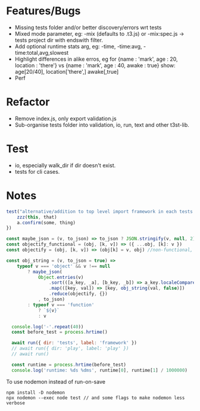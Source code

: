 # Features/Bugs

- Missing tests folder and/or better discovery/errors wrt tests
- Mixed mode parameter, eg: -mix (defaults to .t3.js) or -mix:spec.js -> tests project dir with endswith filter.
- Add optional runtime stats arg, eg: -time, -time:avg, -time:total,avg,slowest
- Highlight differences in alike erros, eg for 
    {name : 'mark', age : 20, location : 'there'} 
    vs
    {name : 'mark', age : 40, awake : true}
  show: age[20/40], location['there',] awake[,true]
- Perf

# Refactor

- Remove index.js, only export validation.js
- Sub-organise tests folder into validation, io, run, text and other t3st-lib.

# Test

- io, especially walk_dir if dir doesn't exist.
- tests for cli cases.

# Notes

```js
test("alternative/addition to top level import framework in each tests file, use test function input as reference(s)", (a, [,,zzz]) => {
    zzz(this, that)
    a.confirm(some, thing)
})
```

```js
const maybe_json = (v, to_json) => to_json ? JSON.stringify(v, null, 2) : v
const objectify_functional = (obj, [k, v]) => ({ ...obj, [k]: v })
const objectify = (obj, [k, v]) => (obj[k] = v, obj) //non-functional, more performant.

const obj_string = (v, to_json = true) =>
    typeof v === 'object' && v !== null
        ? maybe_json(
            Object.entries(v)
                .sort(([a_key, _a], [b_key, _b]) => a_key.localeCompare(b_key))
                .map(([key, val]) => [key, obj_string(val, false)])
                .reduce(objectify, {})
            , to_json)
        : typeof v === 'function'
            ? `${v}`
            : v
```

```js
  console.log('-'.repeat(40))
  const before_test = process.hrtime()

  await run({ dir: 'tests', label: 'framework' })
  // await run({ dir: 'play', label: 'play' })
  // await run()

  const runtime = process.hrtime(before_test)
  console.log('runtime: %ds %dms', runtime[0], runtime[1] / 1000000)
  ```

To use nodemon instead of run-on-save
```
npm install -D nodemon
npx nodemon --exec node test // and some flags to make nodemon less verbose
```
